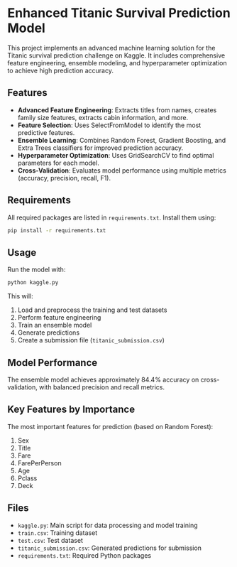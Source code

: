 # Enhanced Titanic Survival Prediction Model

This project implements an advanced machine learning solution for the Titanic survival prediction challenge on Kaggle. It includes comprehensive feature engineering, ensemble modeling, and hyperparameter optimization to achieve high prediction accuracy.

## Features

- **Advanced Feature Engineering**: Extracts titles from names, creates family size features, extracts cabin information, and more.
- **Feature Selection**: Uses SelectFromModel to identify the most predictive features.
- **Ensemble Learning**: Combines Random Forest, Gradient Boosting, and Extra Trees classifiers for improved prediction accuracy.
- **Hyperparameter Optimization**: Uses GridSearchCV to find optimal parameters for each model.
- **Cross-Validation**: Evaluates model performance using multiple metrics (accuracy, precision, recall, F1).

## Requirements

All required packages are listed in `requirements.txt`. Install them using:

```bash
pip install -r requirements.txt
```

## Usage

Run the model with:

```bash
python kaggle.py
```

This will:
1. Load and preprocess the training and test datasets
2. Perform feature engineering
3. Train an ensemble model
4. Generate predictions
5. Create a submission file (`titanic_submission.csv`)

## Model Performance

The ensemble model achieves approximately 84.4% accuracy on cross-validation, with balanced precision and recall metrics.

## Key Features by Importance

The most important features for prediction (based on Random Forest):
1. Sex
2. Title
3. Fare
4. FarePerPerson
5. Age
6. Pclass
7. Deck

## Files

- `kaggle.py`: Main script for data processing and model training
- `train.csv`: Training dataset
- `test.csv`: Test dataset
- `titanic_submission.csv`: Generated predictions for submission
- `requirements.txt`: Required Python packages